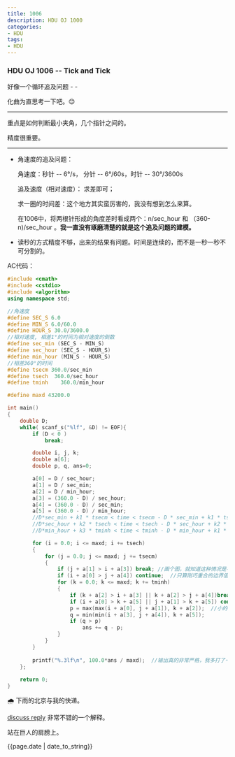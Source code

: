 ```yaml
---
title: 1006
description: HDU OJ 1000
categories:
- HDU
tags:
- HDU
---
```


### HDU OJ 1006 -- Tick and Tick

好像一个循环追及问题 -  - 

化曲为直思考一下吧。:blush:

---

重点是如何判断最小夹角，几个指针之间的。

精度很重要。

---

- 角速度的追及问题：

  角速度：秒针 -- 6°/s， 分针 -- 6°/60s，时针 -- 30°/3600s

  追及速度（相对速度）： 求差即可；

  求一圈的时间差：这个地方其实蛮厉害的，我没有想到怎么来算。

  在1006中，将两根针形成的角度差时看成两个：n/sec_hour 和 （360-n)/sec_hour 。**我一直没有琢磨清楚的就是这个追及问题的建模。** 

- 读秒的方式精度不够，出来的结果有问题。时间是连续的，而不是一秒一秒不可分割的。

AC代码：

```C++
#include <cmath>
#include <cstdio>
#include <algorithm>
using namespace std;

//角速度
#define SEC_S 6.0
#define MIN_S 6.0/60.0				
#define HOUR_S 30.0/3600.0		
//相对速度, 相差1°的时间为相对速度的倒数
#define sec_min (SEC_S - MIN_S)
#define sec_hour (SEC_S - HOUR_S)
#define min_hour (MIN_S - HOUR_S)
//相差360°的时间
#define tsecm 360.0/sec_min
#define tsech  360.0/sec_hour
#define tminh	 360.0/min_hour

#define maxd 43200.0

int main()
{
	double D;
	while( scanf_s("%lf", &D) != EOF){
		if (D < 0 )
			break;

		double i, j, k;
		double a[6];
		double p, q, ans=0;

		a[0] = D / sec_hour;
		a[1] = D / sec_min;
		a[2] = D / min_hour;
		a[3] = (360.0 - D) / sec_hour;
		a[4] = (360.0 - D) / sec_min;
		a[5] = (360.0 - D) / min_hour;
		//D*sec_min + k1 * tsecm < time < tsecm - D * sec_min + k1 * tsecm;  //jiaodusm > n
		//D*sec_hour + k2 * tsech < time < tsech - D * sec_hour + k2 * tsech;  //jiaodush > n
		//D*min_hour + k3 * tminh < time < tminh - D * min_hour + k1 * tminh;  //jiaodumh > n

		for (i = 0.0; i <= maxd; i += tsech)
		{
			for (j = 0.0; j <= maxd; j += tsecm)
			{
				if (j + a[1] > i + a[3]) break;	//画个图，就知道这种情况是不符合要求的。
				if (i + a[0] > j + a[4]) continue;  //只算刚巧重合的边界值。
				for (k = 0.0; k <= maxd; k += tminh)
				{
					if (k + a[2] > i + a[3] || k + a[2] > j + a[4])break;
					if (i + a[0] > k + a[5] || j + a[1] > k + a[5]) continue;
					p = max(max(i + a[0], j + a[1]), k + a[2]);  //小的里面取最大，大的里面取最小。包含所有
					q = min(min(i + a[3], j + a[4]), k + a[5]);
					if (q > p)
						ans += q - p;
				}
			}
		}
	
		printf("%.3lf\n", 100.0*ans / maxd);  //输出真的非常严格，我多打了一个空格，就报了presentation error。
	};
	
    return 0;
}

```

:cloud_with_rain: 下雨的北京与我的快递。

[discuss reply](http://acm.hdu.edu.cn/discuss/problem/post/reply.php?action=support&postid=4499&messageid=1&deep=0) 非常不错的一个解释。

站在巨人的肩膀上。

{{page.date | date_to_string}}